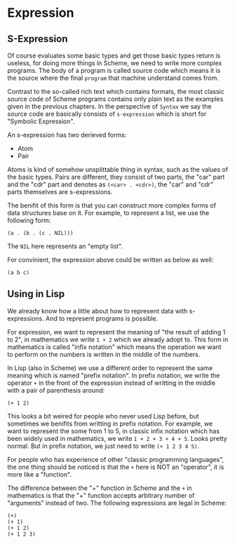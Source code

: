 Expression
==========


S-Expression
------------

Of course evaluates some basic types and get those basic types return
is useless, for doing more things in Scheme, we need to write more complex
programs. The body of a program is called source code which means it is
the source where the final `program` that machine understand comes from.
  
Contrast to the so-called rich text which contains formats, the most
classic source code of Scheme programs contains only plain text as the 
examples given in the previous chapters. In the perspective of `Syntax` 
we say the source code are basically consists of `s-expression` which
is short for "Symbolic Expression".

An s-expression has two derieved forms:
- Atom
- Pair 

Atoms is kind of somehow unsplittable thing in syntax, such 
as the values of the basic types. Pairs are different, they consist of
two parts, the "car" part and the "cdr" part and denotes 
as `(<car> . <cdr>)`, the "car" and "cdr" parts themselves are 
s-expressions.

The benifit of this form is that you can construct more complex forms of
data structures base on it. For example, to represent a list, we use the 
following form:
```
(a . (b . (c . NIL)))
```
The `NIL` here represents an "empty list".

For convinient, the expression above could be written as below as well:
```
(a b c)
```

Using in Lisp
-------------

We already know how a little about how to represent data with s-expressions.
And to represent programs is possible.

For expression, we want to represent the meaning of 
"the result of adding 1 to 2", in mathematics we write `1 + 2` which we
already adopt to. This form in mathematics is called "infix notation"
which means the operation we want to perform on the numbers is written in
the middle of the numbers.

In Lisp (also in Scheme) we use a different order to represent the same
meaning which is named "prefix notation". In prefix notation, we write
the operator `+` in the front of the expression instead of writting in the
middle with a pair of parenthesis around:
```
(+ 1 2)
```

This looks a bit weired for people who never used Lisp before, but sometimes
we benifits from writting in prefix notation. For example, we want to
represent the some from 1 to 5, in classic infix notation which has been
widely used in mathematics, we write `1 + 2 + 3 + 4 + 5`. Looks pretty
normal. But in prefix notation, we just need to write `(+ 1 2 3 4 5)`.

For people who has experience of other "classic programming languages", the
one thing should be noticed is that the `+` here is NOT an "operator", it
is more like a "function".

The difference between the "+" function in Scheme and the `+` in mathematics
is that the "+" function accepts arbitrary number of "arguments" instead of
two. The following expressions are legal in Scheme:
```
(+)
(+ 1)
(+ 1 2)
(+ 1 2 3)
```

